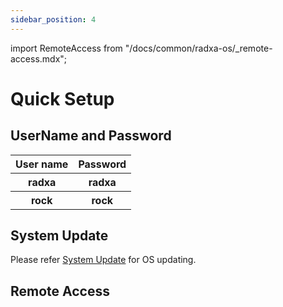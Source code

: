 ```yaml
---
sidebar_position: 4
---
```


import RemoteAccess from "/docs/common/radxa-os/\_remote-access.mdx";

# Quick Setup

## UserName and Password

<table>
  <tr>
    <th>User name</th>
    <th>Password</th>
  </tr>
  <tr>
    <th>radxa</th>
    <th>radxa</th>
  </tr>
  <tr>
    <th>rock</th>
    <th>rock</th>
  </tr>
</table>

## System Update

Please refer [System Update](./using-apt) for OS updating.

## Remote Access

<RemoteAccess model='E20C' />
